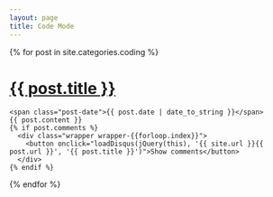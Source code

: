```yaml
---
layout: page
title: Code Mode
---
```


<div class="posts">
  {% for post in site.categories.coding %}
  <div class="post">
    <h1 class="post-title">
      <a href="{{ post.url }}">
        {{ post.title }}
      </a>
    </h1>

    <span class="post-date">{{ post.date | date_to_string }}</span>
    {{ post.content }}
    {% if post.comments %}
      <div class="wrapper wrapper-{{forloop.index}}">
        <button onclick="loadDisqus(jQuery(this), '{{ site.url }}{{ post.url }}', '{{ post.title }}')">Show comments</button>
      </div>
    {% endif %}
  </div>
  {% endfor %}
</div>
